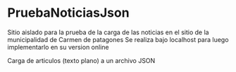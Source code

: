 # PruebaNoticiasJson
Sitio aislado para la prueba de la carga de las noticias en el sitio de la municipalidad de Carmen de patagones
Se realiza bajo localhost para luego implementarlo en su version online

Carga de articulos (texto plano) a un archivo JSON

